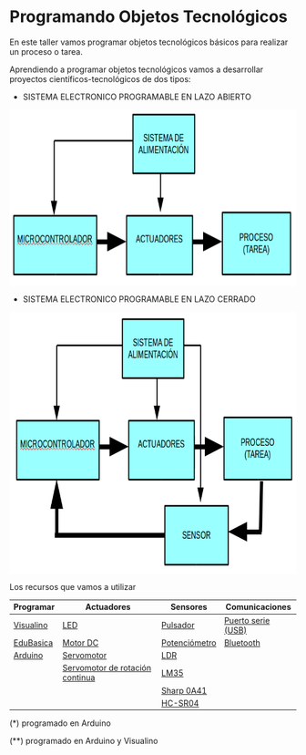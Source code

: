 # Programando Objetos Tecnológicos
En este taller vamos programar objetos tecnológicos básicos para realizar un proceso o tarea.

Aprendiendo a programar objetos tecnológicos vamos a desarrollar proyectos científicos-tecnológicos de dos tipos:

- SISTEMA ELECTRONICO PROGRAMABLE EN LAZO ABIERTO

<a href="" target="_blank"><img width="774" height="310" border="0" align="center" src="img/sistemaElectronicoAbierto.png "/></a>

- SISTEMA ELECTRONICO PROGRAMABLE EN LAZO CERRADO

<a href="" target="_blank"><img width="779" height="460" border="0" align="center" src="img/sistemaElectronicoCerrado.png "/></a>

Los recursos que vamos a utilizar

|Programar|Actuadores|Sensores|Comunicaciones|
|---------|----------|--------|--------------|
|[Visualino](http://www.visualino.net)|[LED](https://github.com/leobotmanuel/EduBasica/tree/master/software/03_Actuadores/04_LED)|[Pulsador](https://github.com/leobotmanuel/EduBasica/tree/master/software/04_Sensores/01_Pulsador)|[Puerto serie (USB)](https://github.com/leobotmanuel/EduBasica/tree/master/software/05_Comunicaciones/00_ComunicacionesSerie)|
|[EduBasica](http://www.practicasconarduino.com)|[Motor DC](https://github.com/leobotmanuel/EduBasica/tree/master/software/03_Actuadores/01_MotorDC)|[Potenciómetro](https://github.com/leobotmanuel/EduBasica/tree/master/software/04_Sensores/02_Potenciometro)|[Bluetooth](https://github.com/leobotmanuel/EduBasica/tree/master/software/05_Comunicaciones/01_Bluetooth)|
|[Arduino](https://www.arduino.cc)|[Servomotor](https://github.com/leobotmanuel/EduBasica/tree/master/software/03_Actuadores/02_Servomotor)|[LDR](https://github.com/leobotmanuel/EduBasica/tree/master/software/04_Sensores/03_LDR_sensorLuz)|
|  |[Servomotor de rotación continua](https://github.com/leobotmanuel/EduBasica/tree/master/software/03_Actuadores/03_ServomotorRotacionContinua)|[LM35](https://www.luisllamas.es/medir-temperatura-con-arduino-y-sensor-lm35/)|    |
|   |   |[Sharp 0A41](http://www.electroensaimada.com/sensor-infrarrojo.html)|   |
|   |   |[HC-SR04](https://www.luisllamas.es/medir-distancia-con-arduino-y-sensor-de-ultrasonidos-hc-sr04/)|   |

(*) programado en Arduino

(**) programado en Arduino y Visualino
